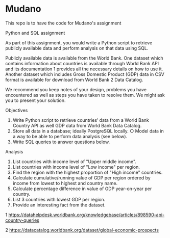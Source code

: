 # Mudano
This repo is to have the code for Mudano's assignment


Python and SQL assignment

As part of this assignment, you would write a Python script to retrieve publicly available
data and perform analysis on that data using SQL.

Publicly available data is available from the World Bank. One dataset which contains
information about countries is available through World Bank API and its documentation 1
provides all the necessary details on how to use it. Another dataset which includes Gross
Domestic Product (GDP) data in CSV format is available for download from World Bank 2
Data Catalog.

We recommend you keep notes of your design, problems you have encountered as well as
steps you have taken to resolve them. We might ask you to present your solution.

Objectives

1. Write Python script to retrieve countries’ data from a World Bank Country API as
well GDP data from World Bank Data Catalog.
2. Store all data in a database; ideally PostgreSQL locally.
○ Model data in a way to be able to perform data analysis (see below).
3. Write SQL queries to answer questions below.

Analysis

1. List countries with income level of "Upper middle income".
2. List countries with income level of "Low income" per region.
3. Find the region with the highest proportion of "High income" countries.
4. Calculate cumulative/running value of GDP per region ordered by income from
lowest to highest and country name.
5. Calculate percentage difference in value of GDP year-on-year per country.
6. List 3 countries with lowest GDP per region.
7. Provide an interesting fact from the dataset.


1 https://datahelpdesk.worldbank.org/knowledgebase/articles/898590-api-country-queries

2 https://datacatalog.worldbank.org/dataset/global-economic-prospects

